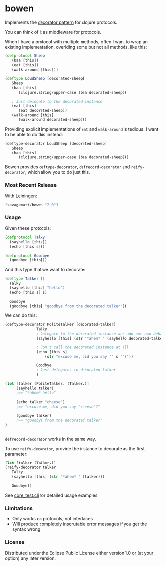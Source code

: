 # bowen

Implements the [decorator pattern](http://en.wikipedia.org/wiki/Decorator_pattern) for clojure protocols.

You can think of it as middleware for protocols.

When I have a protocol with multiple methods, often I want to wrap an existing implementation,
overiding some but not all methods, like this:


```clj
(defprotocol Sheep
   (baa [this])
   (eat [this])
   (walk-around [this]))

(deftype LoudSheep [decorated-sheep]
   Sheep
   (baa [this] 
      (clojure.string/upper-case (baa decorated-sheep))

   ; Just delegate to the decorated instance
   (eat [this] 
      (eat decorated-sheep))
   (walk-around [this]
      (walk-around decorated-sheep)))
```

Providing explicit implementations of `eat` and `walk-around` is tedious. I want to be able to do this instead:

```clj
(deftype-decorator LoudSheep [decorated-sheep]
   Sheep
   (baa [this] 
      (clojure.string/upper-case (baa decorated-sheep)))

```

Bowen provides `deftype-decorator`, `defrecord-decorator` and `reify-decorator`, which allow you to do just this.

### Most Recent Release

With Leiningen:

``` clj
[savagematt/bowen "2.0"]
```

### Usage

Given these protocols:

```clj
(defprotocol Talky
  (sayhello [this])
  (echo [this s]))

(defprotocol Goodbye
  (goodbye [this]))
```

And this type that we want to decorate:

```clj
(deftype Talker []
  Talky
  (sayhello [this] "hello")
  (echo [this s] s)

  Goodbye
  (goodbye [this] "goodbye from the decorated talker"))
```

We can do this:

```clj
(deftype-decorator PoliteTalker [decorated-talker]
              Talky
              ; Delegate to the decorated instance and add our own behaviour
              (sayhello [this] (str "*ahem* " (sayhello decorated-talker)))

              ; Don't call the decorated instance at all
              (echo [this s] 
                  (str "excuse me, did you say '" s "'?"))

              Goodbye
              ; Just delegates to decorated-talker
              )

(let [talker (PoliteTalker. (Talker.)]
     (sayhello talker) 
     ;=> "*ahem* hello"
     
     (echo talker "cheese") 
     ;=> "excuse me, did you say 'cheese'?"
     
     (goodbye talker) 
     ;=> "goodbye from the decorated talker"
)
              
```

`defrecord-decorator` works in the same way.

To use `reify-decorator`, provide the instance to decorate as the first parameter:

```clj
(let [talker (Talker.)]
(reify-decorator talker
   Talky
   (sayhello [this] (str "*ahem* " (talker)))

   Goodbye))
```

See [core_test.clj](test/bowen/core_test.clj) for detailed usage examples

### Limitations

+ Only works on protocols, not interfaces
+ Will produce completely inscrutable error messages if you get the syntax wrong

### License

Distributed under the Eclipse Public License either version 1.0 or (at
your option) any later version.
